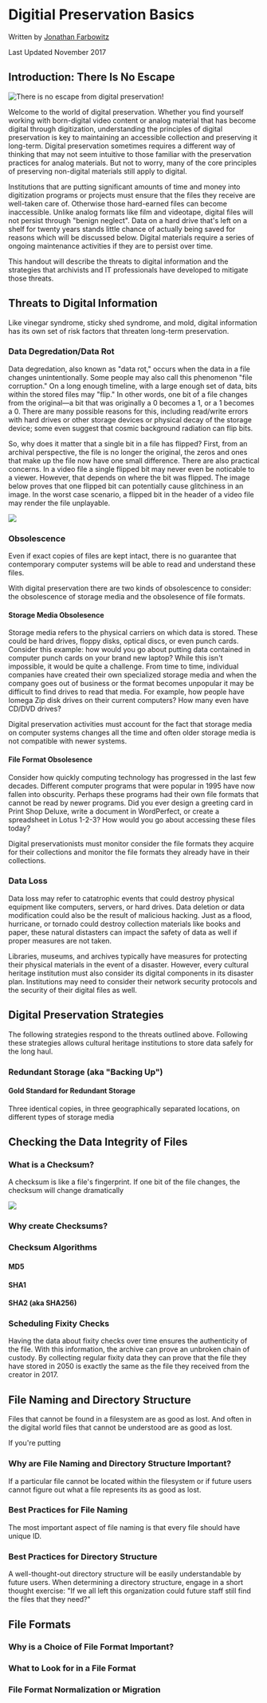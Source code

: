 # Digitial Preservation Basics
Written by [Jonathan Farbowitz](https://jfarbowitz.github.io/)

Last Updated November 2017

## Introduction: There Is No Escape
![](https://github.com/amiaopensource/apex_video_kit_docs/blob/master/digipres_images/a85.jpg "There is no escape from digital preservation!")

Welcome to the world of digital preservation. Whether you find yourself working with born-digital video content or analog material that has become digital through digitization, understanding the principles of digital preservation is key to maintaining an accessible collection and preserving it long-term. Digital preservation sometimes requires a different way of thinking that may not seem intuitive to those familiar with the preservation practices for analog materials. But not to worry, many of the core principles of preserving non-digital materials still apply to digital.

Institutions that are putting significant amounts of time and money into digitization programs or projects must ensure that the files they receive are well-taken care of. Otherwise those hard-earned files can become inaccessible. Unlike analog formats like film and videotape, digital files will not persist through "benign neglect". Data on a hard drive that's left on a shelf for twenty years stands little chance of actually being saved for reasons which will be discussed below. Digital materials require a series of ongoing maintenance activities if they are to persist over time.

This handout will describe the threats to digital information and the strategies that archivists and IT professionals have developed to mitigate those threats.

## Threats to Digital Information
Like vinegar syndrome, sticky shed syndrome, and mold, digital information has its own set of risk factors that threaten long-term preservation. 

### Data Degredation/Data Rot
Data degredation, also known as "data rot," occurs when the data in a file changes unintentionally. Some people may also call this phenomenon "file corruption." On a long enough timeline, with a large enough set of data, bits within the stored files may "flip." In other words, one bit of a file changes from the original—a bit that was originally a 0 becomes a 1, or a 1 becomes a 0. There are many possible reasons for this, including read/write errors with hard drives or other storage devices or physical decay of the storage device; some even suggest that cosmic background radiation can flip bits.

So, why does it matter that a single bit in a file has flipped? First, from an archival perspective, the file is no longer the original, the zeros and ones that make up the file now have one small difference. There are also practical concerns. In a video file a single flipped bit may never even be noticable to a viewer. However, that depends on where the bit was flipped. The image below proves that one flipped bit can potentially cause glitchiness in an image. In the worst case scenario, a flipped bit in the header of a video file may render the file unplayable.

![](https://github.com/amiaopensource/apex_video_kit_docs/blob/master/digipres_images/bit_flipped.jpg)

### Obsolescence
Even if exact copies of files are kept intact, there is no guarantee that contemporary computer systems will be able to read and understand these files.

With digital preservation there are two kinds of obsolescence to consider: the obsolescence of storage media and the obsolesence of file formats.

#### Storage Media Obsolesence
Storage media refers to the physical carriers on which data is stored. These could be hard drives, floppy disks, optical discs, or even punch cards.  Consider this example: how would you go about putting data contained in computer punch cards on your brand new laptop? While this isn't impossible, it would be quite a challenge. From time to time, individual companies have created their own specialized storage media and when the company goes out of business or the format becomes unpopular it may be difficult to find drives to read that media. For example, how people have Iomega Zip disk drives on their current computers? How many even have CD/DVD drives?

Digital preservation activities must account for the fact that storage media on computer systems changes all the time and often older storage media is not compatible with newer systems.

#### File Format Obsolesence
Consider how quickly computing technology has progressed in the last few decades. Different computer programs that were popular in 1995 have now fallen into obscurity. Perhaps these programs had their own file formats that cannot be read by newer programs. Did you ever design a greeting card in Print Shop Deluxe, write a document in WordPerfect, or create a spreadsheet in Lotus 1-2-3? How would you go about accessing these files today? 

Digital preservationists must monitor consider the file formats they acquire for their collections and monitor the file formats they already have in their collections. 

### Data Loss
Data loss may refer to catatrophic events that could destroy physical equipment like computers, servers, or hard drives. Data deletion or data modification could also be the result of malicious hacking. Just as a flood, hurricane, or tornado could destroy collection materials like books and paper, these natural distasters can impact the safety of data as well if proper measures are not taken. 

Libraries, museums, and archives typically have measures for protecting their physical materials in the event of a disaster. However, every cultural heritage institution must also consider its digital components in its disaster plan. Institutions may need to consider their network security protocols and the security of their digital files as well.

## Digital Preservation Strategies
The following strategies respond to the threats outlined above. Following these strategies allows cultural heritage institutions to store data safely for the long haul.

### Redundant Storage (aka "Backing Up")

#### Gold Standard for Redundant Storage
Three identical copies, in three geographically separated locations, on different types of storage media

## Checking the Data Integrity of Files

### What is a Checksum?
A checksum is like a file's fingerprint. If one bit of the file changes, the checksum will change dramatically

![](https://github.com/amiaopensource/apex_video_kit_docs/blob/master/digipres_images/Checksum.svg)

### Why create Checksums?
### Checksum Algorithms
#### MD5
#### SHA1
#### SHA2 (aka SHA256)

### Scheduling Fixity Checks
Having the data about fixity checks over time ensures the authenticity of the file. With this information, the archive can prove an unbroken chain of custody. By collecting regular fixity data they can prove that the file they have stored in 2050 is exactly the same as the file they received from the creator in 2017. 

## File Naming and Directory Structure
Files that cannot be found in a filesystem are as good as lost. And often in the digital world files that cannot be understood are as good as lost.

If you're putting 

### Why are File Naming and Directory Structure Important?
If a particular file cannot be located within the filesystem or if future users cannot figure out what a file represents its as good as lost.

### Best Practices for File Naming 
The most important aspect of file naming is that every file should have unique ID. 

### Best Practices for Directory Structure
A well-thought-out directory structure will be easily understandable by future users. When determining a directory structure, engage in a short thought exercise: "If we all left this organization could future staff still find the files that they need?"

## File Formats
### Why is a Choice of File Format Important?
### What to Look for in a File Format
### File Format Normalization or Migration
